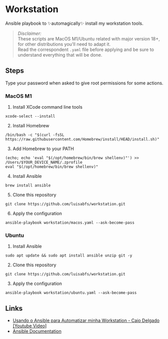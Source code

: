 # Workstation
Ansible playbook to ✨automagically✨ install my workstation tools.

>_Disclaimer:_  
These scripts are MacOS M1/Ubuntu related with major version 18+, for other distributions you'll need to adapt it.<br/>
Read the correspondent `.yaml` file before applying and be sure to understand everything that will be done.


## Steps
Type your password when asked to give root permissions for some actions.

### MacOS M1

1. Install XCode command line tools

```
xcode-select --install
```

2. Install Homebrew

```
/bin/bash -c "$(curl -fsSL https://raw.githubusercontent.com/Homebrew/install/HEAD/install.sh)"
```

3. Add Homebrew to your PATH
```
(echo; echo 'eval "$(/opt/homebrew/bin/brew shellenv)"') >> /Users/$YOUR_DEVICE_NAME/.zprofile
eval "$(/opt/homebrew/bin/brew shellenv)"
```

4. Install Ansible
```
brew install ansible
```

5. Clone this repository
```
git clone https://github.com/luisabfs/workstation.git
```

6. Apply the configuration
```
ansible-playbook workstation/macos.yaml --ask-become-pass
```

### Ubuntu

1. Install Ansible
```
sudo apt update && sudo apt install ansible unzip git -y
```

2. Clone this repository
```
git clone https://github.com/luisabfs/workstation.git
```

3. Apply the configuration
```
ansible-playbook workstation/ubuntu.yaml --ask-become-pass
```

## Links

- [Usando o Ansible para Automatizar minha Workstation - Caio Delgado [Youtube Video]](https://youtu.be/bG2kX7W_s0c)
- [Ansible Documentation](https://docs.ansible.com/)
